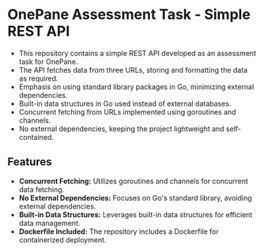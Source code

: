 # OnePane Assessment Task - Simple REST API

- This repository contains a simple REST API developed as an assessment task for OnePane.
- The API fetches data from three URLs, storing and formatting the data as required.
- Emphasis on using standard library packages in Go, minimizing external dependencies.
- Built-in data structures in Go used instead of external databases.
- Concurrent fetching from URLs implemented using goroutines and channels.
- No external dependencies, keeping the project lightweight and self-contained.

## Features

- **Concurrent Fetching:** Utilizes goroutines and channels for concurrent data fetching.
- **No External Dependencies:** Focuses on Go's standard library, avoiding external dependencies.
- **Built-in Data Structures:** Leverages built-in data structures for efficient data management.
- **Dockerfile Included:** The repository includes a Dockerfile for containerized deployment.
